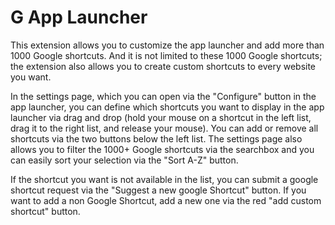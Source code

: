 # G App Launcher
This extension allows you to customize the app launcher and add more than 1000 Google shortcuts. And it is not limited to these 1000 Google shortcuts; the extension also allows you to create custom shortcuts to every website you want.

In the settings page, which you can open via the "Configure" button in the app launcher, you can define which shortcuts you want to display in the app launcher via drag and drop (hold your mouse on a shortcut in the left list, drag it to the right list, and release your mouse). You can add or remove all shortcuts via the two buttons below the left list. The settings page also allows you to filter the 1000+ Google shortcuts via the searchbox and you can easily sort your selection via the "Sort A-Z" button.

If the shortcut you want is not available in the list, you can submit a google shortcut request via the "Suggest a new google Shortcut" button. If you want to add a non Google Shortcut, add a new one via the red "add custom shortcut" button.

